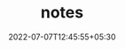 ---
title: "notes"
description: "Just a Notepad where a pin my thoughts"
background: 'images/BG.png'
date: 2022-07-07T12:45:55+05:30
draft: false
---